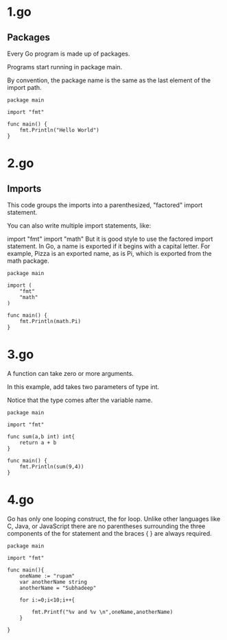 # 1.go

## Packages

Every Go program is made up of packages.

Programs start running in package main.

By convention, the package name is the same as the last element of the import path.

```
package main

import "fmt"

func main() {
	fmt.Println("Hello World")
}
```

# 2.go

## Imports

This code groups the imports into a parenthesized, "factored" import statement.

You can also write multiple import statements, like:

import "fmt"
import "math"
But it is good style to use the factored import statement.
In Go, a name is exported if it begins with a capital letter. For example, Pizza is an exported name, as is Pi, which is exported from the math package.

```
package main

import (
	"fmt"
	"math"
)

func main() {
	fmt.Println(math.Pi)
}
```

# 3.go

A function can take zero or more arguments.

In this example, add takes two parameters of type int.

Notice that the type comes after the variable name.

```
package main

import "fmt"

func sum(a,b int) int{
	return a + b
}

func main() {
	fmt.Println(sum(9,4))
}
```

# 4.go

Go has only one looping construct, the for loop. Unlike other languages like C, Java, or JavaScript there are no parentheses surrounding the three components of the for statement and the braces { } are always required.

```
package main

import "fmt"

func main(){
	oneName := "rupam"
	var anotherName string
	anotherName = "Subhadeep"

	for i:=0;i<10;i++{

		fmt.Printf("%v and %v \n",oneName,anotherName)
	}

}
```
